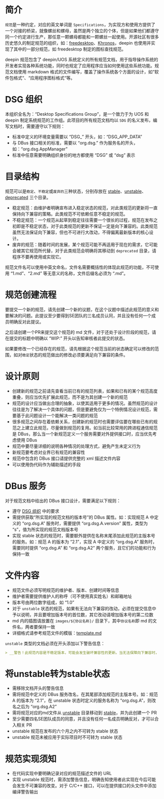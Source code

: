 # 简介

`规范`是一种约定，对应的英文单词是 `Specifications`，为实现方和使用方提供了一个对接的桥梁，就像螺丝和螺母，虽然是两个独立的个体，但是如果他们都遵守同一个约定进行生产，那任意一颗螺母都能和一颗螺丝一起使用。开源社区有很多历史悠久的制定规范的组织，如：[freedesktop]( https://www.freedesktop.org )、[Khronos]( https://www.khronos.org/ )，deepin 也使用并实现了其中的一部分规范，如 freedesktop 制定的图标查找规范。

deepin 规范包含了 deepin/UOS 系统定义的所有规范文档，用于指导操作系统的开发者实现各种系统功能，同时也规定了应用程序应当如何使用这些系统功能。规范文档使用 markdown 格式的文件编写，覆盖了操作系统各个方面的设计，如“软件包格式“、“应用程序图标格式“等。

# DSG 组织

本组织全名为：“Desktop Specifications Group”，是一个致力于为 UOS 和 deepin 制定系统规范的工作组。此项目的所有规范文档均以 `SDG` 的名义发布，编写文档时，需要遵守以下规则：

* 标准中定义的环境变量需要以 “DSG\_” 开头，如：“DSG_APP_DATA”
* 与 DBus 接口相关的标准，需要以 “org.dsg.” 作为服务名的开头，如：“org.dsg.AppManager”
* 标准中任意需要明确组织身份的地方都使用 “DSG” 或 “dsg” 表示

# 目录结构

规范可以是`稳定`、`不稳定`或`废弃的`三种状态，分别存放在 [stable](stable)、[unstable](unstable)、[deprecated](deprecated) 三个目录。

* 稳定规范：由维护者明确宣布进入稳定状态的规范，对此类规范的更新将一直保持向下兼容的策略。此类规范不可依赖任意不稳定的规范。
* 不稳定规范：一个规范从起草到稳定往往需要一个很长的过程，规范在发布之初即是不稳定状态，对于此类规范的更新不保证一定是向下兼容的。此类规范虽然无法保证向下兼容，但也不可进行大改动，不得偏离最新版本的核心设计。
* 废弃的规范：随着时间的发展，某个规范可能不再适用于现在的需求，它可能会被其它规范所代替，对于此类规范会明确将其移动到 `deprecated` 目录，请程序不要再使用或实现它。

规范文件名可以使用中英文命名，文件名需要概括性的体现此规范的功能，不可使用 “1.md”、“2.md” 等无意义的名称，文件后缀名必须为 “.md”。

# 规范创建流程

要提交一个新的规范，请先创建一个新的议题，在这个议题中描述此规范的意义和要解决的问题。此提议至少要得到SE团队的三名成员认同，并且没有任何一个成员明确反对此提议。

之后请创建一个PR来提交这个规范的 md 文件，对于还处于设计阶段的规范，请在提交的标题中明确以 “WIP:” 开头以告知审核者此提交的状态。

如果要修改一个已经存在的规范，请先根据这个规范当前的状态确定可以修改的范围，如对`稳定`状态的规范做出的修改必须要满足向下兼容的条件。

# 设计原则

* 创建新的规范之前请先查看当前已有的规范列表，如果和已有的某个规范高度重叠，则应当优先扩展此规范，而不是为其创建一个新的规范
* 规范的设计应当做出合理的抽象，以使其适用于更多的情况。虽然规范的设计往往是为了解决一个具体的问题，但是要避免仅为一个特例情况设计规范，需要基于此问题设计一个能解决一类问题的规范
* 很多规范之间存在着依赖关系，创建新的规范时也需要评估要在哪些已有的规范之上建立此规范，尽量做到规范的复用。如当前比较常用的跨进程通信规范是 DBus，那么当一个新规范定义一个服务需要对外提供接口时，应当优先考虑使用 DBus
* 规范中要尽量详细的说明各种情况的处理方式，避免产生未定义行为
* 新规范要考虑对业界已有规范的兼容性
* 规范中包含的 DBus 接口请提供完整的 xml 描述文件内容
* 可以使用伪代码作为辅助描述的手段

# DBus 服务

对于规范文档中给出的 DBus 接口设计，需要满足以下规则：

* 遵守 [DSG 组织](#dsg-组织) 中的要求
* 需提供获取“所实现的规范文档的版本号”的 DBus 属性。如：实现规范 A 中定义的 “org.dsg.A” 服务时，需要提供 “org.dsg.A.version” 属性，类型为 “s”，值为所实现的规范文档版本号
* 实现 stable 状态的规范时，需要额外提供在名称末尾添加此规范的主版本号的服务。如：规范 A 的版本为 “2.1”，实现 A 中定义的 “org.dsg.A” 服务时，需要同时提供 “org.dsg.A” 和 “org.dsg.A2” 两个服务，且它们的功能和行为保持一致

# 文件内容

* 规范文件必须写明规范的维护者、版本、创建时间等信息
* 维护者需要提供维护人的称呼（可不使用真实姓名）和邮箱地址
* 版本号由两位数字组成，如 “1.0”
* 对于 `unstable` 状态的规范，如果有无法向下兼容的改动，必须在提交信息中予以说明，并且要增加版本号的首位数，其它改动请增加版本号的第二位数
* md 内的插图请放置在 `images/${协议名称}/` 目录下，其中`协议名称`即 md 的文件名，两者要保持一致
* 详细格式请参考规范文件的模版：[template.md](template.md)

`unstable` 类型的文档必须在开头添加以下警告信息：

```md
> __警告！此规范内容是不稳定版本，可能会发生破坏兼容性的更新。当无法保障向下兼容时，将会升级此文档的主版本号，如从“1.0”更新到“2.0”。反之，普通更新只会升级次版本号，如“1.0”更新到“1.1”，其对“1.0”版本向下兼容。请在使用前确认此文档的版本号，并为将来可能发生的兼容性变化做好准备。__
```

# 将unstable转为stable状态

* 需移除文档开头的警告信息
* 需将规范中定义的 DBus 服务改名，在其尾部添加规范的主版本号。如：规范 A 的版本为 “2.1”，在 unstable 状态时定义的服务名称为 “org.dsg.A”，则改名之后为 “org.dsg.A2”
* 需将规范对应的md文件从 [unstable](unstable) 目录移动到 [stable](stable)，并为此创建一个 PR
* 至少需要四名SE团队成员的同意，并且没有任何一名成员明确反对，才可以合入相关 PR
* unstable 规范在发布的六个月之内不可转为 stable 状态
* unstable 规范未被应用于实际项目时不可转为 stable 状态

# 规范实现须知

* 在代码实现中要明确记录对应的规范描述文件的 URL
* 实现 unstable 规范时，需添加警告信息，明确告知使用者此实现在今后可能会发生不可兼容的改变。对于 C/C++ 接口，可以在提供接口的头文件中添加编译警告输出
